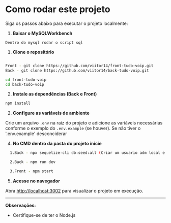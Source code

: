 # Como rodar este projeto

Siga os passos abaixo para executar o projeto localmente:

1. **Baixar o MySQLWorkbench**

```
Dentro do mysql rodar o script sql
```

1. **Clone o repositório**

```bash

Front - git clone https://github.com/viitor14/front-tudo-voip.git
Back - git clone https://github.com/viitor14/back-tudo-voip.git

cd front-tudo-voip
cd back-tudo-voip
```

2. **Instale as dependências (Back e Front)**

```bash
npm install
```

2. **Configure as variáveis de ambiente**

Crie um arquivo `.env` na raiz do projeto e adicione as variáveis necessárias conforme o exemplo do `.env.example` (se houver). Se não tiver o '.env.example' desconciderar

4. **No CMD dentro da pasta do projeto inicie**

```bash
  1.Back - npx sequelize-cli db:seed:all (Criar um usuario adm local e regiões)

  2.Back - npm run dev

  3.Front - npm start
```

5. **Acesse no navegador**

Abra [http://localhost:3002](http://localhost:3002) para visualizar o projeto em execução.

---

**Observações:**

- Certifique-se de ter o Node.js
